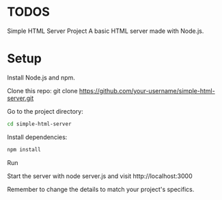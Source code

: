 # TODOS
Simple HTML Server Project
A basic HTML server made with Node.js.

# Setup
Install Node.js and npm.

Clone this repo: git clone https://github.com/your-username/simple-html-server.git

Go to the project directory: 
```sh
cd simple-html-server
```

Install dependencies: 
```sh
npm install
```
Run

Start the server with node server.js and visit http://localhost:3000

Remember to change the details to match your project's specifics.
